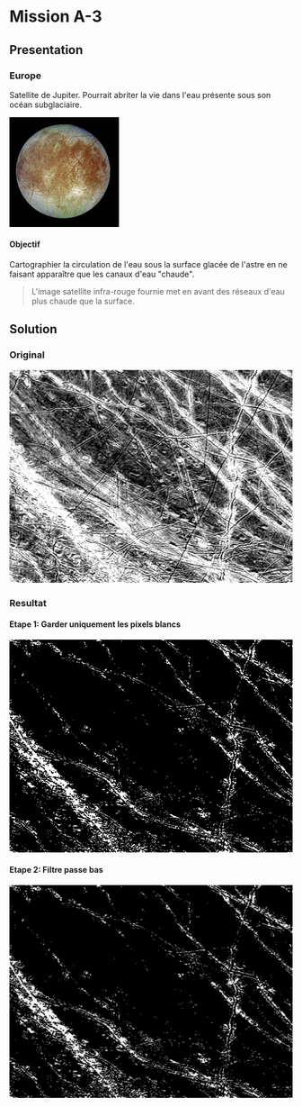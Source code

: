 # Mission A-3

## Presentation

### Europe

Satellite de Jupiter.
Pourrait abriter la vie dans l'eau présente sous son océan subglaciaire.

![Europe](img/Europe.jpg)

#### Objectif 

Cartographier la circulation de l'eau sous la surface glacée de l'astre en ne faisant apparaître que les canaux d'eau "chaude".
> L'image satellite infra-rouge fournie met en avant des réseaux d'eau plus chaude que la surface.  

## Solution

### Original

![Original](img/original.png)

### Resultat

#### Etape 1: Garder uniquement les pixels blancs

![Step1](img/step1.png)

#### Etape 2: Filtre passe bas

![Result](img/result.png)
